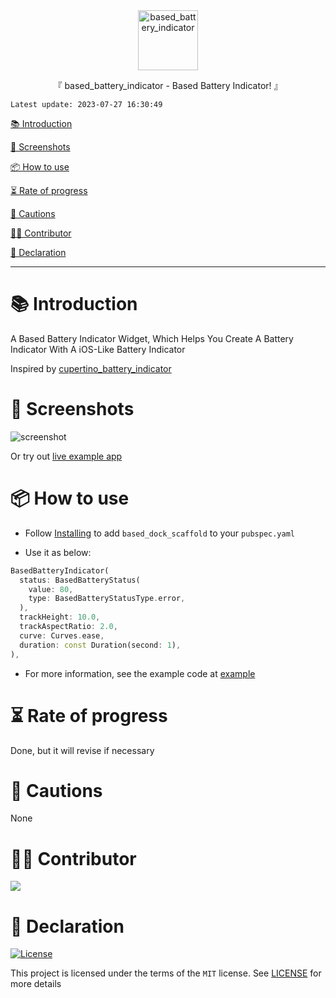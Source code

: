 <div align="center">
  <img id="based_battery_indicator" width="96" alt="based_battery_indicator" src="https://raw.githubusercontent.com/Cierra-Runis/based_widget/master/.github/imgs/based_battery_indicator/icon.svg">
  <p>『 based_battery_indicator - Based Battery Indicator! 』</p>
</div>

`Latest update: 2023-07-27 16:30:49`

[📚 Introduction](#-Introduction)

[📸 Screenshots](#-Screenshots)

[📦 How to use](#-How-to-use)

[⏳ Rate of progress](#-Rate-of-progress)

[📌 Cautions](#-Cautions)

[🧑‍💻 Contributor](#-Contributor)

[🔦 Declaration](#-Declaration)

---

# 📚 Introduction

A Based Battery Indicator Widget, Which Helps You Create A Battery Indicator With A iOS-Like Battery Indicator

Inspired by [cupertino_battery_indicator](https://pub.dev/packages/cupertino_battery_indicator)

# 📸 Screenshots

![screenshot](https://raw.githubusercontent.com/Cierra-Runis/based_widget/master/.github/imgs/based_battery_indicator/screenshot.gif)

Or try out [live example app](https://note-of-me.top/based_widget/)

# 📦 How to use

- Follow [Installing](https://pub.dev/packages/based_battery_indicator/install) to add `based_dock_scaffold` to your `pubspec.yaml`

- Use it as below:

```dart
BasedBatteryIndicator(
  status: BasedBatteryStatus(
    value: 80,
    type: BasedBatteryStatusType.error,
  ),
  trackHeight: 10.0,
  trackAspectRatio: 2.0,
  curve: Curves.ease,
  duration: const Duration(second: 1),
),
```

- For more information, see the example code at [example](https://github.com/Cierra-Runis/based_widget/blob/master/example/lib/main.dart)

# ⏳ Rate of progress

Done, but it will revise if necessary

# 📌 Cautions

None

# 🧑‍💻 Contributor

<a href="https://github.com/Cierra-Runis/based_widget/graphs/contributors">
  <img src="https://contrib.rocks/image?repo=Cierra-Runis/based_widget" />
</a>

# 🔦 Declaration

[![License](https://img.shields.io/github/license/Cierra-Runis/based_widget)](https://github.com/Cierra-Runis/based_widget/blob/master/LICENSE)

This project is licensed under the terms of the `MIT` license. See [LICENSE](https://github.com/Cierra-Runis/based_widget/blob/master/LICENSE) for more details
